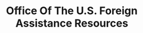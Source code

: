 ---
# This topic lives at
# https://digital.gov/topics/office-of-the-us-foreign-assistance-resources

slug: "office-of-the-us-foreign-assistance-resources"

# Topic Title
title: "Office Of The U.S. Foreign Assistance Resources"

# description — keep it short and clear
summary: ""


# Weight
weight: 1

# For more information on managing topics,
# see https://github.com/GSA/digitalgov.gov/wiki
---